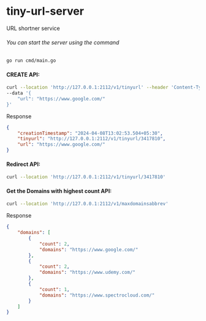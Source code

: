 # tiny-url-server
URL shortner service 


###### You can start the server using the command 
```BASH
go run cmd/main.go
```

#### CREATE API: 

```BASH
curl --location 'http://127.0.0.1:2112/v1/tinyurl' --header 'Content-Type: application/json' \
--data '{
    "url": "https://www.google.com/"
}'
```

Response 

```JSON
{
    "creationTimestamp": "2024-04-08T13:02:53.504+05:30",
    "tinyurl": "http://127.0.0.1:2112/v1/tinyurl/3417810",
    "url": "https://www.google.com/"
}
```

#### Redirect API: 
```BASH
curl --location 'http://127.0.0.1:2112/v1/tinyurl/3417810'
```

#### Get the Domains with highest count API: 

```BASH
curl --location 'http://127.0.0.1:2112/v1/maxdomainsabbrev'
```

Response 

```JSON
{
    "domains": [
        {
            "count": 2,
            "domains": "https://www.google.com/"
        },
        {
            "count": 2,
            "domains": "https://www.udemy.com/"
        },
        {
            "count": 1,
            "domains": "https://www.spectrocloud.com/"
        }
    ]
}
```